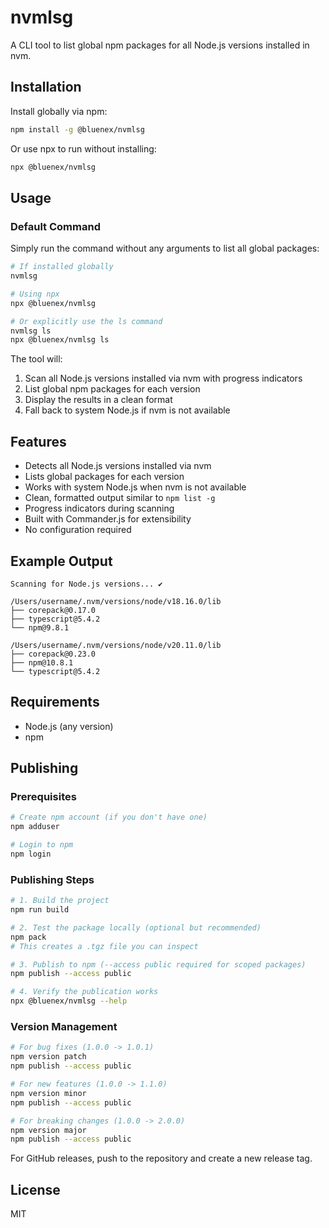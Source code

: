 # nvmlsg

A CLI tool to list global npm packages for all Node.js versions installed in nvm.

## Installation

Install globally via npm:

```bash
npm install -g @bluenex/nvmlsg
```

Or use npx to run without installing:

```bash
npx @bluenex/nvmlsg
```

## Usage

### Default Command

Simply run the command without any arguments to list all global packages:

```bash
# If installed globally
nvmlsg

# Using npx
npx @bluenex/nvmlsg

# Or explicitly use the ls command
nvmlsg ls
npx @bluenex/nvmlsg ls
```

The tool will:

1. Scan all Node.js versions installed via nvm with progress indicators
2. List global npm packages for each version
3. Display the results in a clean format
4. Fall back to system Node.js if nvm is not available

## Features

- Detects all Node.js versions installed via nvm
- Lists global packages for each version
- Works with system Node.js when nvm is not available
- Clean, formatted output similar to `npm list -g`
- Progress indicators during scanning
- Built with Commander.js for extensibility
- No configuration required

## Example Output

```
Scanning for Node.js versions... ✔

/Users/username/.nvm/versions/node/v18.16.0/lib
├── corepack@0.17.0
├── typescript@5.4.2
└── npm@9.8.1

/Users/username/.nvm/versions/node/v20.11.0/lib
├── corepack@0.23.0
├── npm@10.8.1
└── typescript@5.4.2
```

## Requirements

- Node.js (any version)
- npm

## Publishing

### Prerequisites

```bash
# Create npm account (if you don't have one)
npm adduser

# Login to npm
npm login
```

### Publishing Steps

```bash
# 1. Build the project
npm run build

# 2. Test the package locally (optional but recommended)
npm pack
# This creates a .tgz file you can inspect

# 3. Publish to npm (--access public required for scoped packages)
npm publish --access public

# 4. Verify the publication works
npx @bluenex/nvmlsg --help
```

### Version Management

```bash
# For bug fixes (1.0.0 -> 1.0.1)
npm version patch
npm publish --access public

# For new features (1.0.0 -> 1.1.0)
npm version minor
npm publish --access public

# For breaking changes (1.0.0 -> 2.0.0)
npm version major
npm publish --access public
```

For GitHub releases, push to the repository and create a new release tag.

## License

MIT
